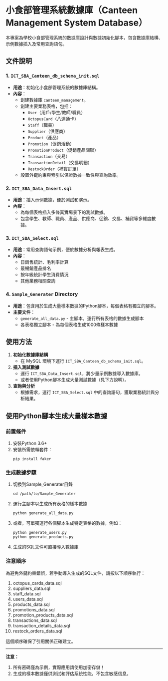 # 小食部管理系統數據庫（Canteen Management System Database）

本專案為學校小食部管理系統的數據庫設計與數據初始化腳本，包含數據庫結構、示例數據插入及常用查詢語句。

## 文件說明

### 1. `ICT_SBA_Canteen_db_schema_init.sql`
- **用途**：初始化小食部管理系統的數據庫結構。
- **內容**：
  - 創建數據庫 `canteen_management`。
  - 創建主要業務表格，包括：
    - `User`（用戶/學生/教師/職員）
    - `OctopusCard`（八達通卡）
    - `Staff`（職員）
    - `Supplier`（供應商）
    - `Product`（產品）
    - `Promotion`（促銷活動）
    - `PromotionProduct`（促銷產品關聯）
    - `Transaction`（交易）
    - `TransactionDetail`（交易明細）
    - `RestockOrder`（補貨訂單）
  - 設置外鍵約束與索引以保證數據一致性與查詢效率。

### 2. `ICT_SBA_Data_Insert.sql`
- **用途**：插入示例數據，便於測試和演示。
- **內容**：
  - 為每個表格插入多條真實場景下的測試數據。
  - 包含學生、教師、職員、產品、供應商、促銷、交易、補貨等多維度數據。

### 3. `ICT_SBA_Select.sql`
- **用途**：常用查詢語句示例，便於數據分析與報表生成。
- **內容**：
  - 日銷售統計、毛利率計算
  - 最暢銷產品排名
  - 按年級統計學生消費情況
  - 其他業務相關查詢

### 4. `Sample_Generater` Directory
- **用途**：包含用於生成大量樣本數據的Python腳本，每個表格有獨立的腳本。
- **主要文件**：
  - `generate_all_data.py` - 主腳本，運行所有表格的數據生成腳本
  - 各表格獨立腳本 - 為每個表格生成1000條樣本數據

## 使用方法

1. **初始化數據庫結構**
   - 在 MySQL 環境下運行 `ICT_SBA_Canteen_db_schema_init.sql`。
2. **插入測試數據**
   - 運行 `ICT_SBA_Data_Insert.sql`，將少量示例數據導入數據庫。
   - 或者使用Python腳本生成大量測試數據（見下方說明）。
3. **查詢與分析**
   - 根據需求，運行 `ICT_SBA_Select.sql` 中的查詢語句，獲取業務統計與分析結果。

## 使用Python腳本生成大量樣本數據

### 前置條件
1. 安裝Python 3.6+
2. 安裝所需依賴套件：
   ```
   pip install faker
   ```

### 生成數據步驟
1. 切換到Sample_Generater目錄
   ```
   cd /path/to/Sample_Generater
   ```
2. 運行主腳本以生成所有表格的樣本數據
   ```
   python generate_all_data.py
   ```
3. 或者，可單獨運行各個腳本生成特定表格的數據，例如：
   ```
   python generate_users.py
   python generate_products.py
   ```
4. 生成的SQL文件可直接導入數據庫

### 注意順序

為避免外鍵約束錯誤，若手動導入生成的SQL文件，請按以下順序執行：
1. octopus_cards_data.sql
2. suppliers_data.sql
3. staff_data.sql
4. users_data.sql
5. products_data.sql
6. promotions_data.sql
7. promotion_products_data.sql
8. transactions_data.sql
9. transaction_details_data.sql
10. restock_orders_data.sql

這個順序確保了引用關係正確建立。

---

**注意：** 
1. 所有密碼僅為示例，實際應用請使用加密存儲！
2. 生成的樣本數據僅供測試和評估系統性能，不包含敏感信息。
